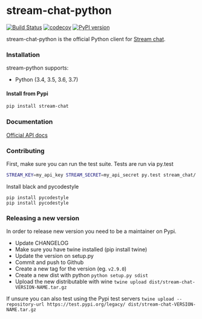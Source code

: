 # stream-chat-python 

[![Build Status](https://travis-ci.com/GetStream/stream-chat-python.svg?token=WystDPP9vxKnwsd8NwW1&branch=master)](https://travis-ci.com/GetStream/stream-chat-python) [![codecov](https://codecov.io/gh/GetStream/stream-chat-python/branch/master/graph/badge.svg?token=DM7rr9M7Kl)](https://codecov.io/gh/GetStream/stream-chat-python) [![PyPI version](https://badge.fury.io/py/stream-chat.svg)](http://badge.fury.io/py/stream-chat)

stream-chat-python is the official Python client for [Stream chat](https://getstream.io/chat/).

### Installation

stream-python supports:

- Python (3.4, 3.5, 3.6, 3.7)

#### Install from Pypi

```bash
pip install stream-chat
```

### Documentation

[Official API docs](https://getstream.io/chat/docs/)  

### Contributing

First, make sure you can run the test suite. Tests are run via py.test

```bash
STREAM_KEY=my_api_key STREAM_SECRET=my_api_secret py.test stream_chat/ -v
```

Install black and pycodestyle

```
pip install pycodestyle
pip install pycodestyle
```


### Releasing a new version

In order to release new version you need to be a maintainer on Pypi.

- Update CHANGELOG
- Make sure you have twine installed (pip install twine)
- Update the version on setup.py
- Commit and push to Github
- Create a new tag for the version (eg. `v2.9.0`)
- Create a new dist with python `python setup.py sdist`
- Upload the new distributable with wine `twine upload dist/stream-chat-VERSION-NAME.tar.gz`

If unsure you can also test using the Pypi test servers `twine upload --repository-url https://test.pypi.org/legacy/ dist/stream-chat-VERSION-NAME.tar.gz`
